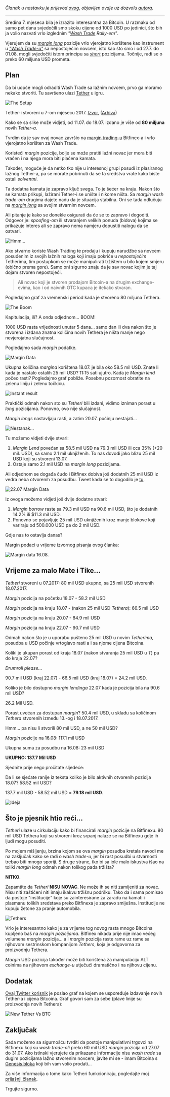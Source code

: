 _Članak u nastavku je prijevod [ovog](https://medium.com/@bitfinexed/are-fraudulent-tethers-being-used-for-margin-lending-on-bitfinex-5de9dd80f330), objavljen ovdje uz dozvolu [autora](https://twitter.com/Bitfinexed/)._

------------

Sredina 7. mjeseca bila je izrazito interesantna za Bitcoin. U razmaku od samo pet dana svjedočili smo skoku cijene od 1000 USD po jedinici, što bih ja volio nazvati vrlo izglednim *"[Wash Trade][wt] Rally-em"*. 

Vjerujem da su [*margin long*][margin-long] pozicije vrlo vjerojatno korištene kao instrument u [*"Wash Trade-u"*][wt] sa nepostojećim novcem, isto kao što smo i od 27.7. do 01.08. mogli svjedočiti istom principu sa [*short*][margin-short] pozicijama. Točnije, radi se o preko 60 miljuna USD prometa.

## Plan

Da bi uopće mogli odraditi Wash Trade sa lažnim novcem, prvo ga moramo nekako stvoriti. Tu savršeno ulazi [Tether] u igru. 

![The Setup](https://bitfalls.com/wp-content/uploads/2017/10/01-2.png)

Tether-i stvoreni u 7-om mjesecu 2017. [Izvor], ([Arhiva])

Kako se sa slike može vidjeti, od 11.07. do 18.07. izdano je više od **80 miljuna** novih *Tether-a*.

Tvrdim da je sav ovaj novac završio na [margin trading-u][mt] Bitfinex-a i vrlo vjerojatno korišten za Wash Trade.

Koristeći *margin* pozicije, bolje se može pratiti lažni novac jer mora biti vraćen i na njega mora biti plaćena kamata.

Također, moguće je da netko tko nije u interesnoj grupi posudi iz plasiranog lažnog Tether-a, pa se morate pobrinuti da se ta sredstva vrate kako biste ostali *solventni*.

Ta dodatna kamata je zapravo ključ svega. To je šećer na kraju. Nakon što se kamata prikupi, lažirani Tether-i se unište i nikome ništa. Sa *margin wash trade-om* drugima dajete nadu da je situacija stabilna. Oni se tada odlučuju na [*margin long*][margin-long] sa svojim stvarnim novcem. 

Ali pitanje je kako se donekle osigurati da će se to zapravo i dogoditi. Odgovor je: *spoofing-om* ili stvaranjem velikih ponuda (bidova) kojima se prikazuje interes ali se zapravo nema namjeru dopustiti nalogu da se ostvari.

![Hmm...](https://bitfalls.com/wp-content/uploads/2017/10/02-1.png)

Ako stvarno koriste Wash Trading te prodaju i kupuju narudžbe sa novcem posuđenim iz svojih lažnih naloga koji imaju pokriće u *nepostojećim* Tetherima, tim postupkom se može manipulirati tržištem u bilo kojem smjeru (obično prema gore). Samo oni sigurno znaju da je sav novac kojim je taj dojam stvoren nepostojeći.

> Ali novac koji je stvoren prodajom Bitcoin-a na drugim exchange-evima, kao i od naivnih OTC kupaca je itekako stvaran.

Pogledajmo graf za vremenski period kada je stvoreno 80 miljuna Tethera.

![The Boom](https://bitfalls.com/wp-content/uploads/2017/10/03-1.png)

Kapitulacija, ili? A onda odjednom… BOOM!

1000 USD rasta vrijednosti unutar 5 dana... samo dan ili dva nakon što je stvorena i izdana znatna količina novih Tethera je ništa manje nego nevjerojatna slučajnost.

Pogledajmo sada *margin* podatke.

![Margin Data](https://bitfalls.com/wp-content/uploads/2017/10/04-2.png)

Ukupna količina *margina* korištena 18.07. je bila oko 58.5 mil USD. Znate li kada je nastalo ostalih 25 mil USD? 11:15 sati ujutro. Kada je *Margin lend* počeo rasti? Pogledajmo graf pobliže. Posebnu pozornost obratite na zelenu liniju i zelenu točkicu.  

![Instant result](https://bitfalls.com/wp-content/uploads/2017/10/05-2.png)

Praktički odmah nakon sto su *Tetheri* bili izdani, vidimo izniman porast u *long* pozicijama. Ponovno, ovo nije slučajnost. 

*Margin longs* nastavljaju rasti, a zatim 20.07. počinju nestajati...

![Nestanak...](https://bitfalls.com/wp-content/uploads/2017/10/06.jpeg)

Tu možemo vidjeti dvije stvari:

1. *Margin Lend* povećan sa 58.5 mil USD na 79.3 mil USD ili cca 35% (+20 mil. USD), sa samo 2.1 mil uknjiženih. To nas dovodi jako blizu 25 mil USD koji su stvoreni 13.07. 
2. Ostaje samo 2.1 mil USD na *margin long* pozicijama. 


Ali odjednom se događa čudo i Bitfinex dobiva još dodatnih 25 mil USD iz vedra neba otvorenih za posudbu. Tweet kada se to dogodilo je [tu](https://twitter.com/Bitfinexed/status/888779381438631938).

![22.07 Margin Data](https://bitfalls.com/wp-content/uploads/2017/10/07.jpeg)

Iz ovoga možemo vidjeti još dvije dodatne stvari:

1. *Margin borrow* raste sa 79.3 mil USD na 90.6 mil USD, što je dodatnih 14.2% ili $11.3 mil USD.
2. Ponovno se pojavljuje 25 mil USD uknjiženih kroz manje blokove koji variraju od 500.000 USD pa do 2 mil USD. 

Gdje nas to ostavlja danas? 

Margin podaci u vrijeme izvornog pisanja ovog članka:

![Margin data 16.08.](https://bitfalls.com/wp-content/uploads/2017/10/08.png)

## Vrijeme za malo Mate i Tike...

*Tetheri* stvoreni u 07.2017:
80 mil USD ukupno, sa 25 mil USD stvorenih 18.07.2017.

*Margin* pozicija na početku 18.07 - 58.2 mil USD

*Margin* pozicija na kraju 18.07 - (nakon 25 mil USD *Tethera*): 66.5 mil USD

*Margin* pozicija na kraju 20.07 - 84.9 mil USD

*Margin* pozicija na kraju 22.07 - 90.7 mil USD

Odmah nakon što je u uporabu pušteno 25 mil USD u novim *Tetherima*, posudba u USD počinje vrtoglavo rasti a i sa njome cijena Bitcoina. 

Koliki je ukupan porast od kraja 18.07 (nakon stvaranja 25 mil USD u *T*) pa do kraja 22.07?

*Drumroll please...*

90.7 mil USD (kraj 22.07) - 66.5 mil USD (kraj 18.07) = 24.2 mil USD.

Koliko je bilo dostupno *margin lendinga* 22.07 kada je pozicija bila na 90.6 mil USD?

26.2 Mil USD.

Porast uvećan za dostupan *margin*? 50.4 mil USD, u skladu sa količinom *Tethera* stvorenih između 13.-og i 18.07.2017.

Hmm... pa nisu li stvorili 80 mil USD, a ne 50 mil USD?

*Margin* pozicije na 16.08: 117.1 mil USD

Ukupna suma za posudbu na 16.08: 23 mil USD

**UKUPNO: 137.7 Mil USD**

Sjednite prije nego pročitate sljedeće:

Da li se sjećate ranije iz teksta koliko je bilo aktivnih otvorenih pozicija 18.07? 58.52 mil USD? 

137.7 mil USD - 58.52 mil USD = **79.18 mil USD**.

![Ideja](https://bitfalls.com/wp-content/uploads/2017/10/09.jpg)

## Što je pjesnik htio reći...

*Tetheri* ulaze u cirkulaciju kako bi financirali *margin* pozicije na Bitfinexu. 80 mil USD Tethera koji su stvoreni kroz srpanj nalaze se na Bitfinexu gdje ih ljudi mogu posuditi. 

Po mojem mišljenju, brzina kojom se ova *margin* posudba kretala navodi me na zaključak kako se radi o *wash trade-u*, jer bi rast posudbi u stvarnosti trebao biti mnogo sporiji. S druge strane, tko bi sa iole malo iskustva išao na toliki *margin long* odmah nakon tolikog pada tržišta? 

**NITKO**. 

Zapamtite da *Tetheri* **NISU NOVAC**. Ne može ih se niti zamijeniti za novac. Nisu niti zaštićeni niti imaju ikakvu tržišnu podršku. Tako da i sama pomisao da postoje "institucije" koje su zainteresirane za zaradu na kamati i plasmanu tolikih sredstava preko Bitfinexa je zapravo smiješna. Institucije ne kupuju žetone za pranje automobila. 

![Tethers](https://bitfalls.com/wp-content/uploads/2017/10/10.png)

Vrlo je interesantno kako je za vrijeme tog novog rasta mnogo Bitcoina kupljeno baš na *margin pozicijama*. Bitfinex nikada prije nije imao većeg volumena *margin* pozicija... a i *margin* pozicija raste rame uz rame sa njihovom sestrinskom kompanijom *Tethers*, koja je odgovorna za proizvodnju Tethera.

*Margin* USD pozicija također može biti korištena za manipulaciju ALT coinima na njihovom *exchange-u* utječući dramatično i na njihovu cijenu.  

## Dodatak

[Ovaj Twitter korisnik](https://twitter.com/Federico_UASF) je poslao graf na kojem se uspoređuje izdavanje novih Tether-a i cijena Bitcoina. Graf govori sam za sebe (plave linije su proizvodnja novih Tethera):

![New Tether Vs BTC](https://bitfalls.com/wp-content/uploads/2017/10/11.jpeg)

## Zaključak

Sada možemo sa sigurnošću tvrditi da postoje manipulativni trgovci na Bitfinexu koji su *wash trade-ali* preko 60 mil USD *margin* pozicija od 27.07 do 31.07. Ako istinski vjerujete da prikazane informacije nisu *wash trade* sa dugim pozicijama lažno stvorenim novcem, javite mi se - imam Bitcoina s [Genesis bloka](https://bitfalls.com/hr/glossary/#genesis-block) koji bih vam volio prodati...

Za više informacija o tome kako Tetheri funkcioniraju, pogledajte moj [prijašnji članak][curious].

Trgujte sigurno.


[Izvor]:http://omnichest.info/lookupadd.aspx?address=3MbYQMMmSkC3AgWkj9FMo5LsPTW1zBTwXL
[Arhiva]:http://archive.is/SOXjE

[wt]: https://bitfalls.com/hr/glossary/#wash-trading
[margin-long]: https://bitfalls.com/hr/glossary/#margin-long
[margin-short]: https://bitfalls.com/hr/glossary/#margin-short
[mt]: https://bitfalls.com/hr/glossary/#margin-trading
[tether]: https://bitfalls.com/hr/glossary/#tether
[curious]: https://medium.com/@bitfinexed/the-curious-tale-of-tethers-6b0031eead87